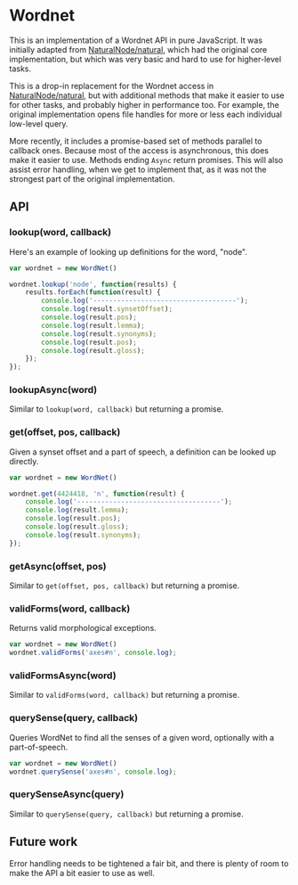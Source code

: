 Wordnet
=======

This is an implementation of a Wordnet API in pure JavaScript. It was initially 
adapted from [NaturalNode/natural](https://github.com/NaturalNode/natural), which had the 
original core implementation, but which was very basic and hard to use for higher-level
tasks. 

This is a drop-in replacement for the Wordnet access in 
[NaturalNode/natural](https://github.com/NaturalNode/natural), but with additional 
methods that make it easier to use for other tasks, and probably higher in performance
too. For example, the original implementation opens file handles for more or less 
each individual low-level query. 

More recently, it includes a promise-based set of methods parallel to callback ones.
Because most of the access is asynchronous, this does make it easier to use. Methods 
ending `Async` return promises. This will also assist error handling, when we get to
implement that, as it was not the strongest part of the original implementation.

API
---

### lookup(word, callback)

Here's an example of looking up definitions for the word, "node".

```javascript
var wordnet = new WordNet()

wordnet.lookup('node', function(results) {
    results.forEach(function(result) {
        console.log('------------------------------------');
        console.log(result.synsetOffset);
        console.log(result.pos);
        console.log(result.lemma);
        console.log(result.synonyms);
        console.log(result.pos);
        console.log(result.gloss);
    });
});
```

### lookupAsync(word)

Similar to `lookup(word, callback)` but returning a promise.

### get(offset, pos, callback)

Given a synset offset and a part of speech, a definition can be looked up directly.

```javascript
var wordnet = new WordNet()

wordnet.get(4424418, 'n', function(result) {
    console.log('------------------------------------');
    console.log(result.lemma);
    console.log(result.pos);
    console.log(result.gloss);
    console.log(result.synonyms);
});
```

### getAsync(offset, pos)

Similar to `get(offset, pos, callback)` but returning a promise.

### validForms(word, callback)

Returns valid morphological exceptions. 

```javascript
var wordnet = new WordNet()
wordnet.validForms('axes#n', console.log);
```

### validFormsAsync(word)

Similar to `validForms(word, callback)` but returning a promise.

### querySense(query, callback)

Queries WordNet to find all the senses of a given word, optionally with a 
part-of-speech. 

```javascript
var wordnet = new WordNet()
wordnet.querySense('axes#n', console.log);
```

### querySenseAsync(query)

Similar to `querySense(query, callback)` but returning a promise.


Future work
-----------

Error handling needs to be tightened a fair bit, and there is plenty of room to make the API a bit 
easier to use as well. 